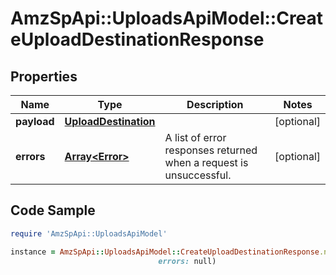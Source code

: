 # AmzSpApi::UploadsApiModel::CreateUploadDestinationResponse

## Properties

Name | Type | Description | Notes
------------ | ------------- | ------------- | -------------
**payload** | [**UploadDestination**](UploadDestination.md) |  | [optional] 
**errors** | [**Array&lt;Error&gt;**](Error.md) | A list of error responses returned when a request is unsuccessful. | [optional] 

## Code Sample

```ruby
require 'AmzSpApi::UploadsApiModel'

instance = AmzSpApi::UploadsApiModel::CreateUploadDestinationResponse.new(payload: null,
                                 errors: null)
```


